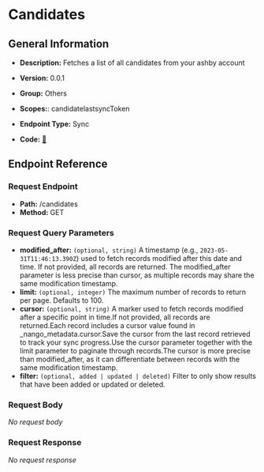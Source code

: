 # Candidates

## General Information

- **Description:** Fetches a list of all candidates from your ashby account

- **Version:** 0.0.1
- **Group:** Others
- **Scopes:**: candidatelastsyncToken
- **Endpoint Type:** Sync
- **Code:** [🔗](https://github.com/NangoHQ/integration-templates/tree/main/integrations/ashby/syncs/candidates.ts)

## Endpoint Reference

### Request Endpoint

- **Path:** /candidates
- **Method:** GET

### Request Query Parameters

- **modified_after:** `(optional, string)` A timestamp (e.g., `2023-05-31T11:46:13.390Z`) used to fetch records modified after this date and time. If not provided, all records are returned. The modified_after parameter is less precise than cursor, as multiple records may share the same modification timestamp.
- **limit:** `(optional, integer)` The maximum number of records to return per page. Defaults to 100.
- **cursor:** `(optional, string)` A marker used to fetch records modified after a specific point in time.If not provided, all records are returned.Each record includes a cursor value found in _nango_metadata.cursor.Save the cursor from the last record retrieved to track your sync progress.Use the cursor parameter together with the limit parameter to paginate through records.The cursor is more precise than modified_after, as it can differentiate between records with the same modification timestamp.
- **filter:** `(optional, added | updated | deleted)` Filter to only show results that have been added or updated or deleted.

### Request Body

_No request body_

### Request Response

_No request response_
